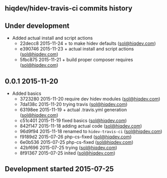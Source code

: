 hiqdev/hidev-travis-ci commits history
--------------------------------------

## Under development

- Added actual install and script actions
    - 22decc8 2015-11-24 +  to make hidev defaults (sol@hiqdev.com)
    - e390746 2015-11-23 + actual install and script actions (sol@hiqdev.com)
    - 5fbc875 2015-11-21 + build proper composer requires (sol@hiqdev.com)

## 0.0.1 2015-11-20

- Added basics
    - 3723280 2015-11-20 require dev hidev modules (sol@hiqdev.com)
    - 7da138c 2015-11-20 trying travis (sol@hiqdev.com)
    - 63198ee 2015-11-19 + actual .travis.yml generation (sol@hiqdev.com)
    - c51c401 2015-11-19 fixed basics (sol@hiqdev.com)
    - 842f147 2015-11-18 adding actual code (sol@hiqdev.com)
    - 96d9f94 2015-11-18 renamed to `hidev-travis-ci` (sol@hiqdev.com)
    - f9189d2 2015-07-26 php-cs-fixed (sol@hiqdev.com)
    - 6e0b536 2015-07-25 php-cs-fixed (sol@hiqdev.com)
    - 42bf696 2015-07-25 trying (sol@hiqdev.com)
    - 8f91367 2015-07-25 inited (sol@hiqdev.com)

## Development started 2015-07-25

